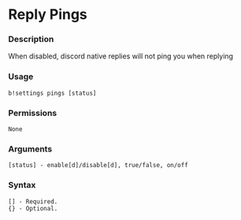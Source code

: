 # Reply Pings

### **Description**

When disabled, discord native replies will not ping you when replying

### Usage

```
b!settings pings [status]
```

### Permissions

```
None
```

### Arguments

```
[status] - enable[d]/disable[d], true/false, on/off
```

### Syntax

```
[] - Required.
{} - Optional.
```
